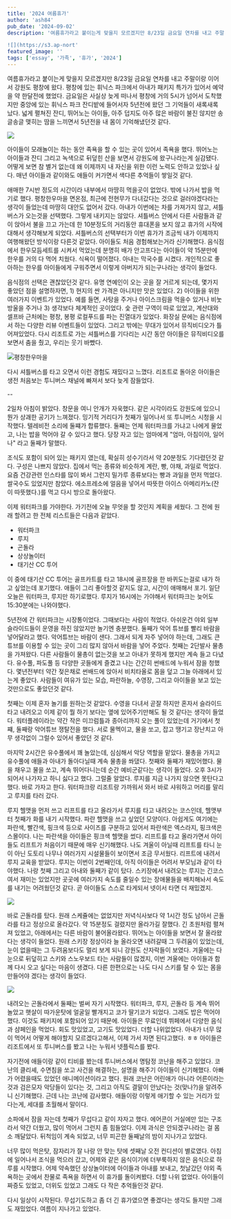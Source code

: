 ```yaml
---
title: '2024 여름휴가'
author: 'ash84'
pub_date: '2024-09-02'
description: '여름휴가라고 붙이는게 맞을지 모르겠지만 8/23일 금요일 연차를 내고 주말이랑 이어서 강원도 평창에 왔다. 평창에 있는 휘닉스 파크에서 아내가 패키지 특가가 있어서 예약을 약 한달전에 했었다. 금요일은 사실상 늦게 떠나서 평창에 거의 5시가 넘어서 도착했지만 중앙에 있는 휘닉스 파크 잔디밭에 들어서자 5년전에 왔던 그 기억들이 새록새록 났다. 넓게 펼쳐진 잔디, 뛰어노는 아이들, 아주 덥지도 아주 많은 바람이 불진 않지만 송글송글 맺히는 땀을 느끼면서 5년전을 내 몸이 기억해냈던것 같다. 

![](https://s3.ap-nort'
featured_image: ''
tags: ['essay', '가족', '휴가', '2024']
---
```


여름휴가라고 붙이는게 맞을지 모르겠지만 8/23일 금요일 연차를 내고 주말이랑 이어서 강원도 평창에 왔다. 평창에 있는 휘닉스 파크에서 아내가 패키지 특가가 있어서 예약을 약 한달전에 했었다. 금요일은 사실상 늦게 떠나서 평창에 거의 5시가 넘어서 도착했지만 중앙에 있는 휘닉스 파크 잔디밭에 들어서자 5년전에 왔던 그 기억들이 새록새록 났다. 넓게 펼쳐진 잔디, 뛰어노는 아이들, 아주 덥지도 아주 많은 바람이 불진 않지만 송글송글 맺히는 땀을 느끼면서 5년전을 내 몸이 기억해냈던것 같다. 

![](https://s3.ap-northeast-2.amazonaws.com/static.ash84.io/images/blog/2024-summer-vacation/IMG_7205.jpeg)

아이들이 모래놀이는 하는 동안 족욕을 할 수 있는 곳이 있어서 족욕을 했다. 뛰어노는 아이들과 잔디 그리고 녹색으로 뒤덮힌 산을 보면서 강원도에 왔구나라는게 실감됐다. 어떻게 보면 참 별거 없는데 왜 이제까지 내 자신을 위한 이런 노력도 안하고 있었나 싶다. 매년 아이들과 같이와도 애들이 커가면서 색다른 추억들이 쌓일것 같다. 

애매한 7시반 정도의 시간이라 내부에서 마땅히 먹을곳이 없었다. 밖에 나가서 밥을 먹기로 했다. 평창한우마을 면온점, 최근에 전현무가 다녀갔다는 것으로 걸러야겠다라는 생각이 들었는데 마땅히 대안도 없어서 갔다. 아내가 이번에는 차를 가져가지 않고, 셔틀버스가 오는것을 선택했다. 그렇게 내키지는 않았다. 셔틀버스 안에서 다른 사람들과 같이 앉아서 불을 끄고 가는데 한 10분정도의 거리동안 휴대폰을 보지 않고 휴가의 시작에 대해서 생각해보게 되었다. 셔틀버스의 선택부터가 이번 휴가가 조금씩 내가 이제까지 여행해왔던 방식이랑 다른것 같았다. 아이들도 처음 경험해보는거라 신기해했다. 음식점에서 한우모듬세트를 시켜서 먹었는데 분명히 배가 안고프다는 아이들이 약 15분만에 한우를 거의 다 먹어 치웠다. 식욕이 떨어졌다. 아내는 막국수를 시켰다. 개인적으로 좋아하는 한우를 아이들에게 구워주면서 이렇게 아버지가 되는구나라는 생각이 들었다. 

음식점의 선택은 괜찮았던것 같다. 유명 연예인이 오는 곳을 잘 거르게 되는데, 몇가지 좋았던 점을 설명하자면, 1) 현지의 싼 가격은 아니지만 맛은 있었다. 2) 아이들을 위한 여러가지 이벤트가 있었다. 예를 들면, 사탕을 주거나 아이스크림을 먹을수 있거나 비눗방울을 주거나 3) 생각보다 체계적인 곳이었다. 숯 관련 구역이 따로 있었고, 계산대와 셀프바 근처에는 평창, 봉평 로컬푸드를 파는 진열대가 있었다. 화장실 문에는 음식점에서 하는 다양한 리뷰 이벤트들이 있었다. 그리고 밖에는 무대가 있어서 뮤직비디오가 틀어져있었다. 다시 리조트로 가는 셔틀버스를 기다리는 시간 동안 아이들은 뮤직비디오를 보면서 춤을 췄고, 우리는 웃기 바빴다. 

 ![평창한우마을](https://s3.ap-northeast-2.amazonaws.com/static.ash84.io/images/blog/2024-summer-vacation/IMG_7226.JPG)

다시 셔틀버스를 타고 오면서 이런 경험도 재밌다고 느꼈다. 리조트로 돌아온 아이들은 생전 처음보는 투니버스 채널에 빠져서 보다 늦게 잠들었다. 

-- 

2일차 아침이 밝았다. 창문을 여니 안개가 자욱했다. 같은 시각이라도 강원도에 있으니 뭔가 상괘한 공기가 느껴졌다. 밍기적 거리다가 첫째가 일어나서 또 투니버스 시청을 시작했다. 텔레비전 소리에 둘쨰가 합류했다. 둘째는 언제 워터파크를 가냐고 나에게 물었고, 나는 밥을 먹어야 갈 수 있다고 했다. 당장 자고 있는 엄마에게 "엄마, 아침이야, 일어나" 라고 둘째가 말했다. 

조식도 포함이 되어 있는 패키지 였는데, 확실히 성수기라서 약 20분정도 기다렸던것 같다. 구성은 나쁘지 않았다. 집에서 먹는 종류와 비슷하게 계란, 빵, 야채, 과일로 먹었다. 요즘 건강관련 인스타를 많이 봐서 그런지 밀가루 종류보다는 빵과 과일을 먼저 먹었다. 쌀국수도 있었지만 참았다. 에소프레소에 얼음을 넣어서 따뜻한 아이스 아메리카노(잔이 따뜻했다.)를 먹고 다시 방으로 돌아왔다. 

이제 워터파크를 가야한다. 가기전에 오늘 무엇을 할 것인지 계획을 세웠다. 그 전에 원래 할려고 한 전체 리스트들은 다음과 같았다. 

- 워터파크
- 루지 
- 곤돌라 
- 상상놀이터
- 태기산 CC 투어

이 중에 태기산 CC 투어는 골프카트를 타고 18시에 골프장을 한 바퀴도는걸로 내가 하고 싶었는데 포기했다. 애들이 그리 좋아할것 같지도 않고, 시간이 애매해서 포기. 일단 오늘은 워터파크, 루지만 하기로했다. 루지가 16시에는 가야해서 워터파크는 늦어도 15:30분에는 나와야했다. 

5년전에 간 워터파크는 시장통이었다. 그때보다는 사람이 적었다. 아쉬운건 야외 일부 슬라이드들이 운영을 하진 않았지만 놀기엔 충분했다. 둘째가 악어 튜브를 빨리 바람을 넣어달라고 했다. 악어튜브는 바람이 샌다. 그래서 되게 자주 넣어야 하는데, 그래도 큰 튜브를 이용할 수 있는 곳이 그리 많지 않아서 바람을 넣어 주었다. 첫째는 2단발사 물총을 가져왔다. 다른 사람들이 물총이 없는것을 보고 아내가 못하게 했지만 계속 들고 다녔다. 유수풀, 파도풀 등 다양한 곳들에게 즐겼고 나는 간간히 썬배드에 누워서 잠을 청했다. 몇년전부터 약간 젖은채로 썬배드에 앉아서 비치타올로 몸을 덮고 그늘 아래에서 있는게 좋았다. 사람들이 여유가 있는 모습, 파란하늘, 수영장, 그리고 아이들을 보고 있는것만으로도 좋았던것 같다. 

첫째는 이제 혼자 놀기를 원하는것 같았다. 수영을 다녀서 곧잘 하지만 혼자서 슬라이드 타고 내려오고 이제 같이 뭘 하기 보다는 옆에 있어주기만해도 될 것 같다는 생각이 들었다. 워터플레이라는 약간 작은 미끄럼틀과 종아리까지 오는 풀이 있었는데 거기에서 첫쨰, 둘째랑 악어튜브 쟁탈전을 했다. 서로 물멕이고, 물을 쏘고, 잡고 땡기고 장난치고 아무 생각없이 그럴수 있어서 좋았던 것 같다. 

마지막 2시간은 유수풀에서 꽤 놀았는데, 심심해서 악당 역할을 맡았다. 물총을 가지고 유수풀에 애들과 아내가 돌아다닐때 계속 물총을 쏴댔다. 첫째와 둘째가 재밌어했다. 물을 채우고 물을 쏘고, 계속 뛰어다니는데 순간 예비군같다는 생각이 들었다. 오후 3시가 되어서 나가자고 하니 싫다고 했다. 그럴줄 알았다. 루지를 지금 나가지 않으면 못탄다고 했다. 바로 가자고 한다. 워터파크랑 리조트랑 가까워서 와서 바로 샤워하고 머리를 말리고 루지를 타러 갔다. 

루지 헬맷을 먼저 쓰고 리프트를 타고 올라가서 루지를 타고 내려오는 코스인데, 헬맷부터 첫째가 화를 내기 시작했다. 파란 헬맷을 쓰고 싶었던 모양이다. 아쉽게도 여기에는 파란색, 빨간색, 핑크색 등으로 사이즈를 구분하고 있어서 파란색은 엑스라지, 핑크색은 스몰이다. 나는 파란색을 아이들은 핑크색 헬맷을 썼다. 리프트를 타고 올라가면서 아이들도 리프트가 처음이기 때문에 매우 신기해했다. 나도 겨울이 아닐때 리프트를 타니 눈이 아닌 도토리 나무나 여러가지 시설물들이 보이면서 조금 무서웠다. 리프트에 내려서 루지 교육을 받았다. 루지는 이번이 2번째인데, 아직 아이들은 어려서 부모님과 같이 타야했다. 나랑 첫째 그리고 아내와 둘째가 같이 탔다. 스키장에서 내려오는 루지는 긴코스여서 재미는 있었지만 곳곳에 여러가지 속도를 줄일수 있는 장애물들을 배치해놔서 속도를 내기는 어려웠던것 같다. 곧 아이들도 스스로 타게되서 넷이서 타면 더 재밌겠지. 

![](https://s3.ap-northeast-2.amazonaws.com/static.ash84.io/images/blog/2024-summer-vacation/IMG_7257.jpeg)

바로 곤돌라를 탔다. 원래 스케쥴에는 없었지만 저녁식사보다 약 1시간 정도 남아서 곤돌라를 타고 정상으로 올라갔다. 약 15분정도 걸렸지만 올라가길 잘했다. 긴 초원처럼 펼쳐져 있었고, 아래에서는 다른 바람이 불어올라왔다. 뛰어노는 아이들을 보면서 잘 올라왔다는 생각이 들었다. 원래 스키장 정상이라 늘 올라오면 내려갈때 그 두려움이 있었는데, 눈이 없을때는 그 두려움보다도 멀리 보게 되니 강원도 산자락들이 보였다. 겨울에는 다 눈으로 뒤덮히고 스키와 스노우보드 타는 사람들이 많겠지, 이번 겨울에는 아이들과 함께 다시 오고 싶다는 마음이 생겼다. 다른 한편으로는 나도 다시 스키를 탈 수 있는 몸을 만들어야 겠다는 생각이 들었다. 

![](https://s3.ap-northeast-2.amazonaws.com/static.ash84.io/images/blog/2024-summer-vacation/IMG_7247.jpeg)

내려오는 곤돌라에서 둘째는 벌써 자기 시작했다. 워터파크, 루지, 곤돌라 등 계속 뛰어놀았고 햇살이 따가운탓에 얼굴일 빨개지고 코가 딸기코가 되었다. 그래도 밥은 먹어야 했다. 이것도 패키지에 포함되어 있기 때문에. 아이들은 무료인데 뷔페에서 다양한 음식과 샴페인을 먹었다. 회도 맛있었고, 고기도 맛있었다. 더할 나위없었다. 아내가 너무 많이 먹어서 어떻게 해야할지 모르겠다고해서, 이제 가서 자면 된다고했다. ㅎㅎ 아이들은 리조트에서 또 투니버스를 봤고 나는 누워서 넷플릭스를 봤다. 

자기전에 애들이랑 같이 티비를 봤는데 투니버스에서 명탐정 코난을 해주고 있었다. 코난의 클리셰, 수면침을 쏘고 사건을 해결하는, 설명을 해주기 아이들이 신기해했다. 아빠가 어렸을때도 있었던 애니메이션이라고 했다. 원래 코난은 어린애가 아니라 어른이라는 것과 검은모자 악당들이 있다는 것, 그리고 아직도 결말이 안났다는 것(맞나?)을 알려주니 신기해했다. 근데 나는 코난에 감사했다. 애들이랑 이렇게 애기할 수 있는 거리가 있다는게, 세대를 초월해서 말이다. 

소파에서 잠을 자는데 첫째가 무섭다고 같이 자자고 했다. 에어콘이 거실에만 있는 구조라서 약간 더웠고, 많이 먹어서 그런지 좀 힘들었다. 이제 과식은 안되겠구나라는 걸 몸소 깨달았다. 뒤척임이 계속 되었고, 너무 피곤한 둘째날의 밤이 지나가고 있었다. 

너무 많이 먹은탓, 잠자리가 잘 나랑 안 맞는 탓에 셋째날 오전 컨디션이 별로였다. 아침에 일어나서 조식을 먹으러 갔고, 어제와 같은 음식이기에 더부룩하지 않은 음식으로 하루를 시작했다. 어제 약속했던 상상놀이터에 아이들과 아내를 보내고, 첫날갔던 야외 족욕하는 곳에서 찬물로 족욕을 하면서 이 휴가를 돌이켜봤다. 더할 나위 없었다. 아이들이 짜증도 있었고, 더위도 있었고 그래도 다 작은 추억들인것 같다. 

다시 일상이 시작된다. 무섭기도하고 좀 더 긴 휴가였으면 좋겠다는 생각도 들지만 그래도 재밌었다. 
여름이 지나가고 있었다.
